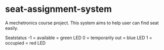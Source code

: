# seat-assignment-system
A mechetronics course project.
This system aims to help user can find seat easily.

Seatstatus
-1 = available = green LED
0 = temporarily out = blue LED
1 = occupied = red LED



